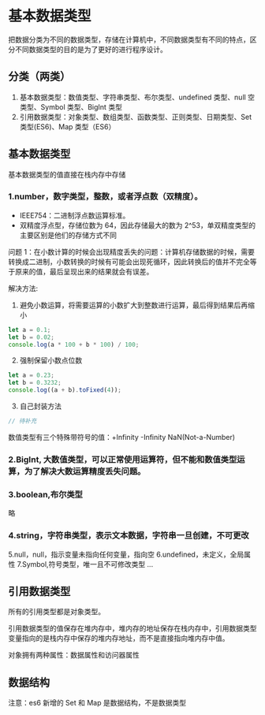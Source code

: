 # 基本数据类型

把数据分类为不同的数据类型，存储在计算机中，不同数据类型有不同的特点，区分不同数据类型的目的是为了更好的进行程序设计。

## 分类（两类）

1. 基本数据类型：数值类型、字符串类型、布尔类型、undefined 类型、null 空类型、Symbol 类型、BigInt 类型
2. 引用数据类型：对象类型、数组类型、函数类型、正则类型、日期类型、Set 类型(ES6)、Map 类型（ES6）

## 基本数据类型

基本数据类型的值直接在栈内存中存储

### 1.number，数字类型，整数，或者浮点数（双精度）。

- IEEE754：二进制浮点数运算标准。
- 双精度浮点型，存储位数为 64，因此存储最大的数为 2^53，单双精度类型的主要区别是他们的存储方式不同

问题 1：在小数计算的时候会出现精度丢失的问题：计算机存储数据的时候，需要转换成二进制，小数转换的时候有可能会出现死循环，因此转换后的值并不完全等于原来的值，最后呈现出来的结果就会有误差。

解决方法:

1. 避免小数运算，将需要运算的小数扩大到整数进行运算，最后得到结果后再缩小

```js
let a = 0.1;
let b = 0.02;
console.log(a * 100 + b * 100) / 100;
```

2. 强制保留小数点位数

```js
let a = 0.23;
let b = 0.3232;
console.log((a + b).toFixed(4));
```

3. 自己封装方法

```js
// 待补充
```

数值类型有三个特殊带符号的值：+Infinity -Infinity NaN(Not-a-Number)

### 2.BigInt, 大数值类型，可以正常使用运算符，但不能和数值类型运算，为了解决大数运算精度丢失问题。

### 3.boolean,布尔类型

略

### 4.string，字符串类型，表示文本数据，字符串一旦创建，不可更改

5.null，null，指示变量未指向任何变量，指向空
6.undefined，未定义，全局属性
7.Symbol,符号类型，唯一且不可修改类型
...

## 引用数据类型

所有的引用类型都是对象类型。

引用数据类型的值保存在堆内存中，堆内存的地址保存在栈内存中，引用数据类型变量指向的是栈内存中保存的堆内存地址，而不是直接指向堆内存中值。

对象拥有两种属性：数据属性和访问器属性

## 数据结构

注意：es6 新增的 Set 和 Map 是数据结构，不是数据类型
